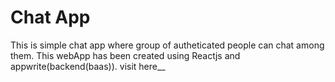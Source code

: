 # Chat App
This is simple chat app where group of autheticated people can chat among them.
This webApp has been created using Reactjs and appwrite(backend(baas)).
visit here__ 
